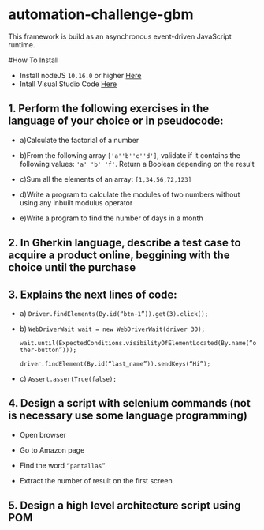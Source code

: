 # automation-challenge-gbm

This framework is build as an asynchronous event-driven JavaScript runtime.

#How To Install
- Install nodeJS ```10.16.0``` or higher [Here](https://nodejs.org/en/download/)
- Intall Visual Studio Code [Here](https://visualstudio.microsoft.com/es/downloads/)

## 1. Perform the following exercises in the language of your choice or in pseudocode:

- a)Calculate the factorial of a number

- b)From the following array ```['a''b''c''d']```, validate if it contains the following values: ```'a' 'b' 'f'```. Return a Boolean depending on the result

- c)Sum all the elements of an array: ```[1,34,56,72,123]```

- d)Write a program to calculate the modules of two numbers without using any inbuilt modulus operator

- e)Write a program to find the number of days in a month

 

## 2. In Gherkin language, describe a test case to acquire a product online, beggining with the choice until the purchase

 

## 3. Explains the next lines of code:

- a) ```Driver.findElements(By.id(“btn-1”)).get(3).click();```

- b) ```WebDriverWait wait = new WebDriverWait(driver 30);``` 

    ```wait.until(ExpectedConditions.visibilityOfElementLocated(By.name(“other-button”)));```

    ```driver.findElement(By.id(“last_name”)).sendKeys(“Hi”);```

- c) ```Assert.assertTrue(false);```

 

## 4. Design a script with selenium commands (not is necessary use some language programming)

- Open browser

- Go to Amazon page

- Find  the word ```“pantallas”```

- Extract the number of result on the first screen

 

## 5. Design a high level architecture script using POM
